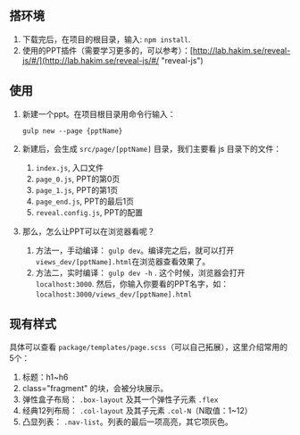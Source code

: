 ## 搭环境
1. 下载完后，在项目的根目录，输入: `npm install`.
2. 使用的PPT插件（需要学习更多的，可以参考）：[http://lab.hakim.se/reveal-js/#/](http://lab.hakim.se/reveal-js/#/ "reveal-js")


## 使用
1. 新建一个ppt。在项目根目录用命令行输入：

	`gulp new --page {pptName}`
2. 新建后，会生成 `src/page/[pptName]` 目录，我们主要看 js 目录下的文件：
	1. `index.js`, 入口文件
	2. `page_0.js`, PPT的第0页
	3. `page_1.js`, PPT的第1页
	4. `page_end.js`, PPT的最后1页
	5. `reveal.config.js`, PPT的配置
3. 那么，怎么让PPT可以在浏览器看呢？
	1. 方法一，手动编译： `gulp dev`。编译完之后，就可以打开`views_dev/[pptName].html`在浏览器查看效果了。
	2. 方法二，实时编译： `gulp dev -h` . 这个时候，浏览器会打开 `localhost:3000`. 然后，你输入你要看的PPT名字，如： `localhost:3000/views_dev/[pptName].html`

## 现有样式
具体可以查看 `package/templates/page.scss`（可以自己拓展），这里介绍常用的5个：

1. 标题：h1~h6
2. class="fragment" 的块，会被分块展示。
3. 弹性盒子布局： `.box-layout` 及其一个弹性子元素 `.flex`
4. 经典12列布局： `.col-layout` 及其子元素 `.col-N`（N取值：1~12）
5. 凸显列表： `.nav-list`。列表的最后一项高亮，其它项灰色。
